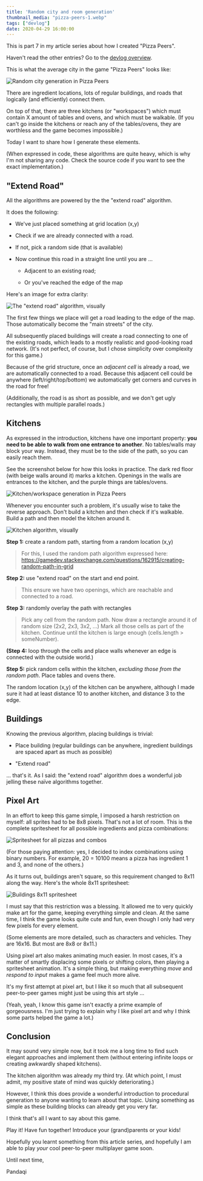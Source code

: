 ```yaml
---
title: 'Random city and room generation'
thumbnail_media: "pizza-peers-1.webp"
tags: ["devlog"]
date: 2020-04-29 16:00:00
---
```


This is part 7 in my article series about how I created "Pizza Peers".

Haven't read the other entries? Go to the [devlog overview](../).

This is what the average city in the game "Pizza Peers" looks like:

![Random city generation in Pizza Peers](pizza-peers-1.webp)

There are ingredient locations, lots of regular buildings, and roads
that logically (and efficiently) connect them.

On top of that, there are three kitchens (or "workspaces") which must
contain X amount of tables and ovens, and which must be walkable. (If
you can't go inside the kitchens or reach any of the tables/ovens, they
are worthless and the game becomes impossible.)

Today I want to share how I generate these elements.

(When expressed in code, these algorithms are quite heavy, which is why
I'm not sharing any code. Check the source code if you want to see the
exact implementation.)

"Extend Road"
-------------

All the algorithms are powered by the the "extend road" algorithm.

It does the following:

-   We've just placed something at grid location (x,y)

-   Check if we are already connected with a road.

-   If not, pick a random side (that is available)

-   Now continue this road in a straight line until you are ...

    -   Adjacent to an existing road;

    -   Or you've reached the edge of the map

Here's an image for extra clarity:

![The "extend road" algorithm, visually](pizza-peers-2.png)

The first few things we place will get a road leading to the edge of the
map. Those automatically become the "main streets" of the city.

All subsequently placed buildings will create a road connecting to one
of the existing roads, which leads to a mostly realistic and
good-looking road network. (It's not perfect, of course, but I chose
simplicity over complexity for this game.)

Because of the grid structure, once an *adjacent cell* is already a
road, we are automatically connected to a road. Because this adjacent
cell could be anywhere (left/right/top/bottom) we automatically get
corners and curves in the road for free!

(Additionally, the road is as short as possible, and we don't get ugly
rectangles with multiple parallel roads.)

Kitchens
--------

As expressed in the introduction, kitchens have one important property:
**you need to be able to walk from one entrance to another**. No
tables/walls may block your way. Instead, they must be to the side of
the path, so you can easily reach them.

See the screenshot below for how this looks in practice. The dark red floor (with beige walls around it) marks a kitchen. Openings in the walls are entrances to the kitchen, and the purple things are tables/ovens.

![Kitchen/workspace generation in Pizza Peers](pizza-peers-3.webp)

Whenever you encounter such a problem, it's usually wise to take the
reverse approach. Don't build a kitchen and then check if it's walkable.
Build a path and then model the kitchen around it.

![Kitchen algorithm, visually](pizza-peers-4.png)

**Step 1:** create a random path, starting from a random location (x,y)

> For this, I used the random path algorithm expressed here:
> <https://gamedev.stackexchange.com/questions/162915/creating-random-path-in-grid>

**Step 2:** use "extend road" on the start and end point.

> This ensure we have two openings, which are reachable and connected to
> a road.

**Step 3:** randomly overlay the path with rectangles

> Pick any cell from the random path. Now draw a rectangle around it of
> random size (2x2, 2x3, 3x2, ...) Mark all those cells as part of the
> kitchen. Continue until the kitchen is large enough (cells.length \>
> someNumber).

**(Step 4:** loop through the cells and place walls whenever an edge is
connected with the outside world.)

**Step 5:** pick random cells within the kitchen, *excluding those from
the random path*. Place tables and ovens there.

The random location (x,y) of the kitchen can be anywhere, although I
made sure it had at least distance 10 to another kitchen, and distance 3
to the edge.

Buildings
---------

Knowing the previous algorithm, placing buildings is trivial:

-   Place building (regular buildings can be anywhere, ingredient
    buildings are spaced apart as much as possible)

-   "Extend road"

... that's it. As I said: the "extend road" algorithm does a wonderful
job jelling these naïve algorithms together.

Pixel Art
---------

In an effort to keep this game simple, I imposed a harsh restriction on
myself: all sprites had to be 8x8 pixels. That's not a lot of room. This is the complete spritesheet for all possible ingredients and pizza combinations:

![Spritesheet for all pizzas and combos](pizza-peers-5.png)

(For those paying attention: yes, I decided to index combinations using binary numbers. For example, 20 = 10100 means a pizza has ingredient 1 and 3, and none of the others.)

As it turns out, buildings aren't square, so this requirement changed to
8x11 along the way. Here's the whole 8x11 spritesheet:

![Buildings 8x11 spritesheet](pizza-peers-6.png)

I must say that this restriction was a blessing. It allowed me to very
quickly make art for the game, keeping everything simple and clean. At
the same time, I think the game looks quite cute and fun, even though I
only had very few pixels for every element.

(Some elements are more detailed, such as characters and vehicles. They
are 16x16. But most are 8x8 or 8x11.)

Using pixel art also makes animating much easier. In most cases, it's a
matter of smartly displacing some pixels or shifting colors, then
playing a spritesheet animation. It's a simple thing, but making
everything *move* and *respond to input* makes a game feel much more
alive.

It's my first attempt at pixel art, but I like it so much that all
subsequent peer-to-peer games might just be using this art style ...

(Yeah, yeah, I know this game isn't exactly a prime example of
gorgeousness. I'm just trying to explain why I like pixel art and why I
think some parts helped the game a lot.)

Conclusion
----------

It may sound very simple now, but it took me a long time to find such
elegant approaches and implement them (without entering infinite loops
or creating awkwardly shaped kitchens).

The kitchen algorithm was already my third try. (At which point, I must
admit, my positive state of mind was quickly deteriorating.)

However, I think this does provide a wonderful introduction to
procedural generation to anyone wanting to learn about that topic. Using
something as simple as these building blocks can already get you very
far.

I think that's all I want to say about this game.

Play it! Have fun together! Introduce your (grand)parents or your kids!

Hopefully you learnt something from this article series, and hopefully I
am able to play *your* cool peer-to-peer multiplayer game soon.

Until next time,

Pandaqi